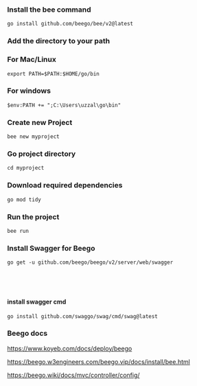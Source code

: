 ### Install the bee command 


```
go install github.com/beego/bee/v2@latest

```

### Add the directory to your path 
### For Mac/Linux

```
export PATH=$PATH:$HOME/go/bin

```
### For windows
```
$env:PATH += ";C:\Users\uzzal\go\bin"

```

### Create new Project

```
bee new myproject 

```
### Go project directory

```
cd myproject

```
### Download required dependencies
```
go mod tidy

```

### Run the project

```
bee run
```

### Install Swagger for Beego 

```
go get -u github.com/beego/beego/v2/server/web/swagger





```

#### install swagger cmd

```
go install github.com/swaggo/swag/cmd/swag@latest
```

### Beego docs 



https://www.koyeb.com/docs/deploy/beego

https://beego.w3engineers.com/beego.vip/docs/install/bee.html

https://beego.wiki/docs/mvc/controller/config/

